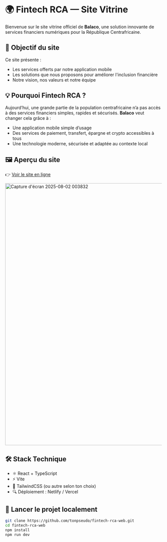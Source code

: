 # 🌍 Fintech RCA — Site Vitrine

Bienvenue sur le site vitrine officiel de **Balaco**, une solution innovante de services financiers numériques pour la République Centrafricaine.

## 🎯 Objectif du site

Ce site présente :
- Les services offerts par notre application mobile
- Les solutions que nous proposons pour améliorer l'inclusion financière
- Notre vision, nos valeurs et notre équipe

## 💡 Pourquoi Fintech RCA ?

Aujourd’hui, une grande partie de la population centrafricaine n’a pas accès à des services financiers simples, rapides et sécurisés. **Balaco** veut changer cela grâce à :
- Une application mobile simple d’usage
- Des services de paiement, transfert, épargne et crypto accessibles à tous
- Une technologie moderne, sécurisée et adaptée au contexte local

## 🖼️ Aperçu du site

👉 [Voir le site en ligne](https://fintech-rca-web.vercel.app/)



<img width="1839" height="843" alt="Capture d'écran 2025-08-02 003832" src="https://github.com/user-attachments/assets/f9b58490-af38-4baf-8bdf-6853807385c5" />



## 🛠️ Stack Technique

- ⚛️ React + TypeScript
- ⚡️ Vite
- 🎨 TailwindCSS (ou autre selon ton choix)
- 🔍 Déploiement : Netlify / Vercel

## 🧪 Lancer le projet localement

```bash
git clone https://github.com/tonpseudo/fintech-rca-web.git
cd fintech-rca-web
npm install
npm run dev
